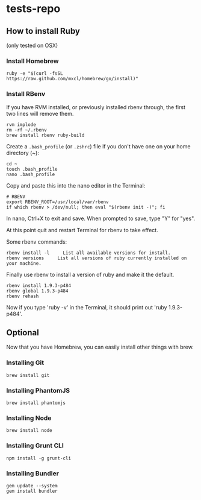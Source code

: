 tests-repo
=====

## How to install Ruby
(only tested on OSX)

### Install Homebrew

```shell
ruby -e "$(curl -fsSL https://raw.github.com/mxcl/homebrew/go/install)"
```

### Install RBenv
If you have RVM installed, or previously installed rbenv through, the first two lines will remove them.

```shell
rvm implode
rm -rf ~/.rbenv
brew install rbenv ruby-build
```

Create a `.bash_profile` (or `.zshrc`) file if you don't have one on your home directory (~):

```shell
cd ~
touch .bash_profile
nano .bash_profile
```
Copy and paste this into the nano editor in the Terminal:

```shell
# RBENV
export RBENV_ROOT=/usr/local/var/rbenv
if which rbenv > /dev/null; then eval "$(rbenv init -)"; fi
```
In nano, Ctrl+X to exit and save. When prompted to save, type "Y" for "yes".

At this point quit and restart Terminal for rbenv to take effect.

Some rbenv commands:

```shell
rbenv install -l     List all available versions for install.
rbenv versions     List all versions of ruby currently installed on your machine.
```
Finally use rbenv to install a version of ruby and make it the default.

```shell
rbenv install 1.9.3-p484
rbenv global 1.9.3-p484
rbenv rehash
```
Now if you type 'ruby -v' in the Terminal, it should print out 'ruby 1.9.3-p484'.

## Optional

Now that you have Homebrew, you can easily install other things with brew.

### Installing Git

```shell
brew install git
```

### Installing PhantomJS

```shell
brew install phantomjs
```

### Installing Node

```shell
brew install node
```

### Installing Grunt CLI

```shell
npm install -g grunt-cli
```

### Installing Bundler

```shell
gem update --system
gem install bundler
```

